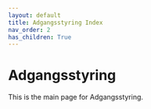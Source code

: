 ```yaml
---
layout: default
title: Adgangsstyring Index
nav_order: 2
has_children: True
---
```


# Adgangsstyring
This is the main page for Adgangsstyring.